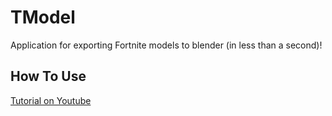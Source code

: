 # TModel
Application for exporting Fortnite models to blender (in less than a second)!

## How To Use
[Tutorial on Youtube](https://www.youtube.com/watch?v=xfOc2HVCya4)

